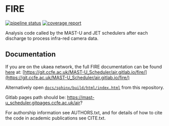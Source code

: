 FIRE 
====
[![pipeline status](https://git.ccfe.ac.uk/MAST-U_Scheduler/air/badges/ci/pipeline.svg)](https://git.ccfe.ac.uk/MAST-U_Scheduler/air/commits/ci)
[![coverage report](https://git.ccfe.ac.uk/MAST-U_Scheduler/air/badges/ci/coverage.svg)](https://git.ccfe.ac.uk/MAST-U_Scheduler/air/commits/ci)

Analysis code called by the MAST-U and JET schedulers after each discharge to process infra-red camera data.

Documentation
--------------
If you are on the ukaea network, the full FIRE documentation can be found
[here](https://git.ccfe.ac.uk/MAST-U_Scheduler/air.gitlab.io/fire/docs/sphinx/build/html) at:
[https://git.ccfe.ac.uk/MAST-U_Scheduler/air.gitlab.io/fire/](https://git.ccfe.ac.uk/MAST-U_Scheduler/air.gitlab.io/fire/)

Alternatively open [``docs/sphinx/build/html/index.html``](docs/sphinx/build/html/index.html) from this repository.

Gitlab pages path should be: https://mast-u_scheduler.gitpages.ccfe.ac.uk/air?

For authorship information see AUTHORS.txt, and for details of how to cite the code in academic publications see CITE.txt.